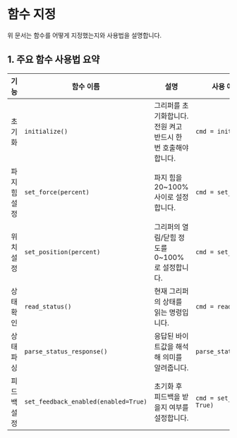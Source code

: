 # 함수 지정 

위 문서는 함수를 어떻게 지정했는지와 사용법을 설명합니다. 

## 1. 주요 함수 사용법 요약

| 기능 | 함수 이름 | 설명 | 사용 예시 (gripper_id=1) |
|------|-----------|------|---------------------------|
| 초기화 | `initialize()` | 그리퍼를 초기화합니다. 전원 켜고 반드시 한 번 호출해야 합니다. | `cmd = initialize()` |
| 파지 힘 설정 | `set_force(percent)` | 파지 힘을 20~100% 사이로 설정합니다. | `cmd = set_force(1, 60)` |
| 위치 설정 | `set_position(percent)` | 그리퍼의 열림/닫힘 정도를 0~100%로 설정합니다. | `cmd = set_position(1, 80)` |
| 상태 확인 | `read_status()` | 현재 그리퍼의 상태를 읽는 명령입니다. | `cmd = read_status(1)` |
| 상태 파싱 | `parse_status_response()` | 응답된 바이트값을 해석해 의미를 알려줍니다. | `parse_status_response(response)` |
| 피드백 설정 | `set_feedback_enabled(enabled=True)` | 초기화 후 피드백을 받을지 여부를 설정합니다. | `cmd = set_feedback_enabled(1, True)` |
